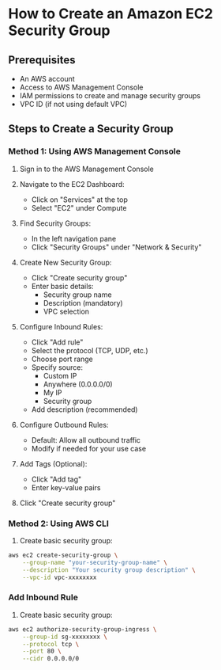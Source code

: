 # How to Create an Amazon EC2 Security Group

## Prerequisites
- An AWS account
- Access to AWS Management Console
- IAM permissions to create and manage security groups
- VPC ID (if not using default VPC)

## Steps to Create a Security Group

### Method 1: Using AWS Management Console

1. Sign in to the AWS Management Console
2. Navigate to the EC2 Dashboard:
   - Click on "Services" at the top
   - Select "EC2" under Compute

3. Find Security Groups:
   - In the left navigation pane
   - Click "Security Groups" under "Network & Security"

4. Create New Security Group:
   - Click "Create security group"
   - Enter basic details:
     - Security group name
     - Description (mandatory)
     - VPC selection

5. Configure Inbound Rules:
   - Click "Add rule"
   - Select the protocol (TCP, UDP, etc.)
   - Choose port range
   - Specify source:
     - Custom IP
     - Anywhere (0.0.0.0/0)
     - My IP
     - Security group
   - Add description (recommended)

6. Configure Outbound Rules:
   - Default: Allow all outbound traffic
   - Modify if needed for your use case

7. Add Tags (Optional):
   - Click "Add tag"
   - Enter key-value pairs

8. Click "Create security group"

### Method 2: Using AWS CLI

1. Create basic security group:
```bash
aws ec2 create-security-group \
    --group-name "your-security-group-name" \
    --description "Your security group description" \
    --vpc-id vpc-xxxxxxxx
```

### Add Inbound Rule

1. Create basic security group:
```bash
aws ec2 authorize-security-group-ingress \
    --group-id sg-xxxxxxxx \
    --protocol tcp \
    --port 80 \
    --cidr 0.0.0.0/0
